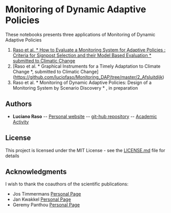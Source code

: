 #  Monitoring of Dynamic Adaptive Policies

These notebooks presents three applications of Monitoring of Dynamic Adaptive Policies

1. [Raso et al. * How to Evaluate a Monitoring System for Adaptive Policies : Criteria for Signpost Selection and their Model Based Evaluation *
submitted to Climatic Change](https://github.com/luciofaso/Monitoring_DAP/tree/master/1_Niger)
2. [Raso et al. * Graphical Instruments for a Timely Adaptation to Climate Change *, submitted to Climatic Change] (https://github.com/luciofaso/Monitoring_DAP/tree/master/2_Afsluitdijk)
3. Raso et al. * Monitoring of Dynamic Adaptive Policies: Design of a Monitoring System by Scenario Discovery * , in preparation


## Authors

* **Luciano Raso** -- [Personal website](www.lraso.com) -- [git-hub repository](https://github.com/luciofaso) -- [Academic Activity](https://scholar.google.com/citations?user=_82Ogc8AAAAJ&hl=en&oi=ao)


## License

This project is licensed under the MIT License - see the [LICENSE.md](LICENSE.md) file for details

## Acknowledgments

I wish to thank the coauthors of the scientific publications:

* Jos Timmermans [Personal Page](https://www.tudelft.nl/en/tpm/about-the-faculty/departments/multi-actor-systems/people/researchers/drir-js-jos-timmermans/)
* Jan Kwakkel [Personal Page](https://www.tudelft.nl/en/tpm/about-the-faculty/departments/multi-actor-systems/people/associate-professors/drir-jh-jan-kwakkel/)
* Geremy Panthou [Personal Page](http://pp.ige-grenoble.fr/pageperso/panthou/)
